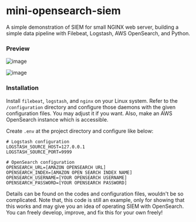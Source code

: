 # mini-opensearch-siem

A simple demonstration of SIEM for small NGINX web server, building a simple data pipeline with Filebeat, Logstash, AWS OpenSearch, and Python.

### Preview
![image](https://github.com/user-attachments/assets/2c46659f-2e04-483c-9085-f8dad97c412d)

![image](https://github.com/user-attachments/assets/b68d73ad-829e-40b7-a383-00e15fdab569)


### Installation

Install `filebeat`, `logstash`, and `nginx` on your Linux system. Refer to the `/configuration` directory and configure those daemons with the given configuration files. You may adjust it if you want. Also, make an AWS OpenSearch instance which is accessible.

Create `.env` at the project directory and configure like below:

```.env
# Logstash configuration
LOGSTASH_SOURCE_HOST=127.0.0.1
LOGSTASH_SOURCE_PORT=9999

# OpenSearch configuration
OPENSEARCH_URL=[AMAZON OPENSEARCH URL]
OPENSEARCH_INDEX=[AMAZON OPEN SEARCH INDEX NAME]
OPENSEARCH_USERNAME=[YOUR OPENSEARCH USERNAME]
OPENSEARCH_PASSWORD=[YOUR OPENSEARCH PASSWORD]
```

Details can be found on the codes and configuration files, wouldn't be so complicated. Note that, this code is still an example, only for showing that this works and may give you an idea of operating SIEM with OpenSearch. You can freely develop, improve, and fix this for your own freely!
